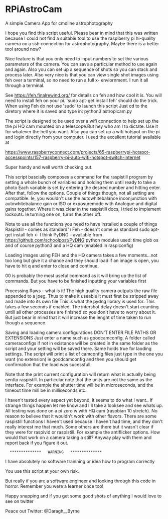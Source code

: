 # RPiAstroCam
A simple Camera App for cmdline astrophotography


I hope you find this script useful. Please bear in mind that this was written because I could not find a suitable tool to use the raspiberry pi hi-quality camera on a ssh connection for astrophotography. Maybe there is a better tool around now? 

Nice feature is that you only need to input numbers to set the various parameters of the camera. You can save a particular method to use again and again. Also you can set up a sequence of shots so you can stack and process later. Also very nice is that you can view single shot images using feh over a terminal, so no need to run a full x- enviornment. I run it all through a terminal.

See https://feh.finalrewind.org/ for details on feh and how cool it is. You will need to install feh on your pi. 'sudo apt-get install feh' should do the trick. When using Feh do not use 'sudo' to launch this script Just cd to the diretory where it is saved and type in: python3 astropicam.py


The script is designed to be used over a wifi connection to help set up the the pi HQ cam mounted on a telescope.But hey who am I to dictate. Use it for whatever the hell you want. Also you can set up a wifi hotspot on the pi and login directly from your computer. I used the excellent tutorial available at

https://www.raspberryconnect.com/projects/65-raspberrypi-hotspot-accesspoints/157-raspberry-pi-auto-wifi-hotspot-switch-internet

Super handy and well worth checking out.

This script bascially composes a command for the raspistill program by setting a whole bunch of variables and holding them until ready to take a photo Each variable is set by entering the desired number and hitting enter. After that, follow the options. Couple of things though, not all setting are compatible. Ie, you wouldn't use the autowhitebalance inconjunction with autowhitebalance gain or ISO or exposuremode with Analogue and digital gains together. Where it was clear in the raspistill
docs, I tried to implement lockouts. Ie turning one on, turns the other off.
    
Note to use all the functions you need to have installed a couple of things
            Raspistill - comes as standard")
            Feh - doesn't come as standard sudo apt-get install feh  <- I think
            PyDNG - available from https://github.com/schoolpost/PyDNG
python modules used:
                     time
                     glob
                     os
and of course python3 and a HQ cam (enabled in raspiconfig)

Loading images using FEH and the HQ camera takes a few moments...not too long but give it a chance and they should load if an image is open, you have to hit q and enter to close and continue.
    
00 is probably the most useful command as it will bring up the list of commands. But you have to be finished inputting your variables first
    
Processing Raws - what is it!
The high quality camera outputs the raw file appended to a jpeg. Thus to make it useable it must first be stripped away and made into its own file
This is what the pydng library is used for. This takes a few seconds if enabled. The intershot delay doesn't start counting untill all other processes are finished so you don't have to worry about it. But just bear in mind that it will increase the lenght of time taken to run though a sequence.
    
Saving and loading camera configurations
DON'T ENTER FILE PATHS OR EXTENSIONS
Just enter a name such as goodcamconfig. A folder called cameraconfigs if not in existance will be created in the same folder as the script and your setting will be saved there. Same holds true for laoding settings. The script will print a list of camconfig files just type in the one you want (no extension) ie goodcamconfig 
and then you should get confirmation that the load was sucessfull.

Note that the print current configuration will return what is actually being sentto raspistill. In particular note that the units are not the same as the interface. For example the shutter time will be in microseconds, and the timeout time mill be in milliseconds etc.

I haven't tested every aspect yet beyond, it seems to do what I want.. If strange things happen let me know and I'll take a looksee and see whats up. All testing was done on a pi zero w with HQ cam (raspbian 10 stretch). No reason to believe that it wouldn't work with other flavors. There are some raspistill functions I haven't used because I haven't had time, and they don't really interest me that much. Some others are there but it wasn't clear if they were for raspivid or raspistill. For example the antiflicker options. How would that work on a camera taking a still? Anyway play with them and report
back if you figure it out.

      **************   WARNING   **************      
I have absolutely no software trainning or idea how to program correctly

 You use this script  at your own risk.

But really if you are a software engineer and looking through this code in horror.
Remember you were a learner once too!

Happy snapping and if you get some good shots of anything I would love to see on twitter

Peace out
Twitter: @Daragh__Byrne
